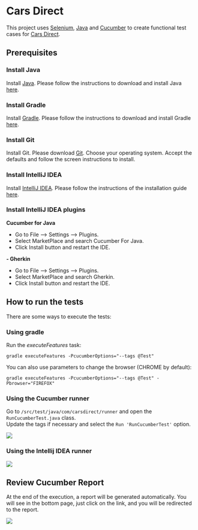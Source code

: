 # Cars Direct

This project uses [Selenium](https://www.selenium.dev), [Java](https://www.java.com/en/) and [Cucumber](https://cucumber.io) to create functional test cases for [Cars Direct](https://www.carsdirect.com).

## Prerequisites
### Install Java
Install [Java](https://www.oracle.com/java/).
Please follow the instructions to download and install Java [here](https://java.com/en/download/help/download_options.html#windows). 

### Install Gradle
Install [Gradle](https://gradle.org).
Please follow the instructions to download and install Gradle [here](https://gradle.org/install/).

### Install Git
Install Git. Please download [Git](https://git-scm.com/downloads).
Choose your operating system. Accept the defaults and follow the screen instructions to install.

### Install IntelliJ IDEA
Install [IntelliJ IDEA](https://www.jetbrains.com/idea/). 
Please follow the instructions of the installation guide [here](https://www.jetbrains.com/help/idea/installation-guide.html).

### Install IntelliJ IDEA plugins

**Cucumber for Java**<br>
* Go to File --> Settings --> Plugins.<br>
* Select MarketPlace and search Cucumber For Java. <br>
* Click Install button and restart the IDE. <br>

**- Gherkin**<br>
* Go to File --> Settings --> Plugins.<br>
* Select MarketPlace and search Gherkin. <br>
* Click Install button and restart the IDE. <br>

## How to run the tests
There are some ways to execute the tests:

### Using gradle
Run the _executeFeatures_ task:

`gradle executeFeatures -PcucumberOptions="--tags @Test"` <br>

You can also use parameters to change the browser (CHROME by default):

`gradle executeFeatures -PcucumberOptions="--tags @Test" -Pbrowser="FIREFOX"` <br>

### Using the Cucumber runner
Go to `/src/test/java/com/carsdirect/runner`  and open the `RunCucumberTest.java` class. <br>
Update the tags if necessary and select the `Run 'RunCucumberTest'` option. <br>

<img src="E:\Projects\GitLab Jalasoft\TX\Exercise\RunCucumberTest.png"/>

### Using the Intellij IDEA runner

<img src="E:\Projects\GitLab Jalasoft\TX\Exercise\Runner.png"/>

## Review Cucumber Report
At the end of the execution, a report will be generated automatically. You will see in the bottom page, just click on the link, and you will be redirected to the report.

<img src="E:\Projects\GitLab Jalasoft\TX\Exercise\CucumberReport.png"/>